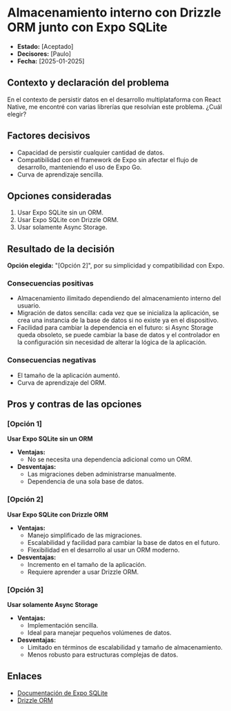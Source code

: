 # Almacenamiento interno con Drizzle ORM junto con Expo SQLite

- **Estado:** [Aceptado]
- **Decisores:** [Paulo]
- **Fecha:** [2025-01-2025]

## Contexto y declaración del problema

En el contexto de persistir datos en el desarrollo multiplataforma con React Native, me encontré con varias librerías que resolvían este problema. ¿Cuál elegir?

## Factores decisivos <!-- opcional -->

- Capacidad de persistir cualquier cantidad de datos.
- Compatibilidad con el framework de Expo sin afectar el flujo de desarrollo, manteniendo el uso de Expo Go.
- Curva de aprendizaje sencilla.

## Opciones consideradas

1. Usar Expo SQLite sin un ORM.
2. Usar Expo SQLite con Drizzle ORM.
3. Usar solamente Async Storage.

## Resultado de la decisión

**Opción elegida:** "[Opción 2]", por su simplicidad y compatibilidad con Expo.

### Consecuencias positivas <!-- opcional -->

- Almacenamiento ilimitado dependiendo del almacenamiento interno del usuario.
- Migración de datos sencilla: cada vez que se inicializa la aplicación, se crea una instancia de la base de datos si no existe ya en el dispositivo.
- Facilidad para cambiar la dependencia en el futuro: si Async Storage queda obsoleto, se puede cambiar la base de datos y el controlador en la configuración sin necesidad de alterar la lógica de la aplicación.

### Consecuencias negativas <!-- opcional -->

- El tamaño de la aplicación aumentó.
- Curva de aprendizaje del ORM.

## Pros y contras de las opciones <!-- opcional -->

### [Opción 1]

**Usar Expo SQLite sin un ORM**

- **Ventajas:**
    - No se necesita una dependencia adicional como un ORM.
- **Desventajas:**
    - Las migraciones deben administrarse manualmente.
    - Dependencia de una sola base de datos.

### [Opción 2]

**Usar Expo SQLite con Drizzle ORM**

- **Ventajas:**
    - Manejo simplificado de las migraciones.
    - Escalabilidad y facilidad para cambiar la base de datos en el futuro.
    - Flexibilidad en el desarrollo al usar un ORM moderno.
- **Desventajas:**
    - Incremento en el tamaño de la aplicación.
    - Requiere aprender a usar Drizzle ORM.

### [Opción 3]

**Usar solamente Async Storage**

- **Ventajas:**
    - Implementación sencilla.
    - Ideal para manejar pequeños volúmenes de datos.
- **Desventajas:**
    - Limitado en términos de escalabilidad y tamaño de almacenamiento.
    - Menos robusto para estructuras complejas de datos.

## Enlaces <!-- opcional -->

- [Documentación de Expo SQLite](https://docs.expo.dev/versions/latest/sdk/sqlite/)
- [Drizzle ORM](https://github.com/drizzle-team/drizzle-orm)
